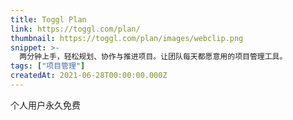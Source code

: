 ```yaml
---
title: Toggl Plan
link: https://toggl.com/plan/
thumbnail: https://toggl.com/plan/images/webclip.png
snippet: >-
  两分钟上手，轻松规划、协作与推进项目。让团队每天都愿意用的项目管理工具。
tags: ["项目管理"]
createdAt: 2021-06-28T00:00:00.000Z
---
```

个人用户永久免费
